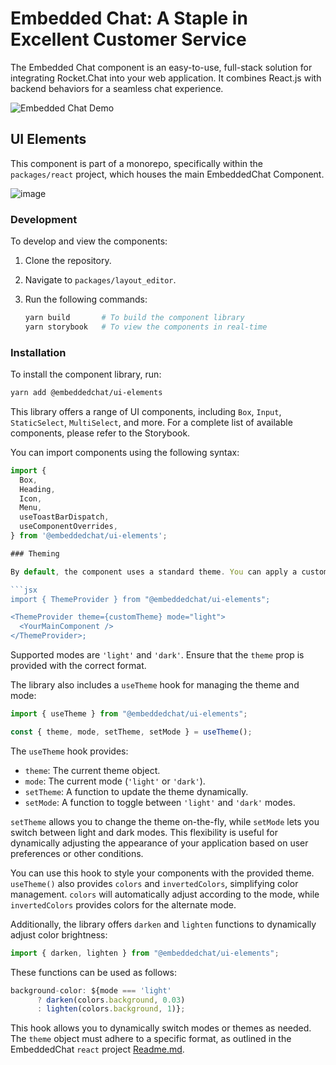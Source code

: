 # Embedded Chat: A Staple in Excellent Customer Service

The Embedded Chat component is an easy-to-use, full-stack solution for integrating Rocket.Chat into your web application. It combines React.js with backend behaviors for a seamless chat experience.

![Embedded Chat Demo](https://github.com/RocketChat/EmbeddedChat/assets/78961432/b85c7b8a-65e2-4a90-a843-f4072c942ac0)

## UI Elements

This component is part of a monorepo, specifically within the `packages/react` project, which houses the main EmbeddedChat Component.

![image](https://github.com/user-attachments/assets/2fd76929-ce43-4bb3-8ea8-3a7318468923)

### Development

To develop and view the components:

1. Clone the repository.
2. Navigate to `packages/layout_editor`.
3. Run the following commands:

   ```bash
   yarn build       # To build the component library
   yarn storybook   # To view the components in real-time
   ```

### Installation

To install the component library, run:

```bash
yarn add @embeddedchat/ui-elements
```

This library offers a range of UI components, including `Box`, `Input`, `StaticSelect`, `MultiSelect`, and more. For a complete list of available components, please refer to the Storybook.

You can import components using the following syntax:

````jsx
import {
  Box,
  Heading,
  Icon,
  Menu,
  useToastBarDispatch,
  useComponentOverrides,
} from '@embeddedchat/ui-elements';

### Theming

By default, the component uses a standard theme. You can apply a custom theme and mode by importing `ThemeProvider` from `@embeddedchat/ui-elements` and using it as follows:

```jsx
import { ThemeProvider } from "@embeddedchat/ui-elements";

<ThemeProvider theme={customTheme} mode="light">
  <YourMainComponent />
</ThemeProvider>;
````

Supported modes are `'light'` and `'dark'`. Ensure that the `theme` prop is provided with the correct format.

The library also includes a `useTheme` hook for managing the theme and mode:

```jsx
import { useTheme } from "@embeddedchat/ui-elements";

const { theme, mode, setTheme, setMode } = useTheme();
```

The `useTheme` hook provides:

- `theme`: The current theme object.
- `mode`: The current mode (`'light'` or `'dark'`).
- `setTheme`: A function to update the theme dynamically.
- `setMode`: A function to toggle between `'light'` and `'dark'` modes.

`setTheme` allows you to change the theme on-the-fly, while `setMode` lets you switch between light and dark modes. This flexibility is useful for dynamically adjusting the appearance of your application based on user preferences or other conditions.

You can use this hook to style your components with the provided theme. `useTheme()` also provides `colors` and `invertedColors`, simplifying color management. `colors` will automatically adjust according to the mode, while `invertedColors` provides colors for the alternate mode.

Additionally, the library offers `darken` and `lighten` functions to dynamically adjust color brightness:

```jsx
import { darken, lighten } from "@embeddedchat/ui-elements";
```

These functions can be used as follows:

```jsx
background-color: ${mode === 'light'
      ? darken(colors.background, 0.03)
      : lighten(colors.background, 1)};
```

This hook allows you to dynamically switch modes or themes as needed. The `theme` object must adhere to a specific format, as outlined in the EmbeddedChat `react` project [Readme.md](../docs/theming.md).
